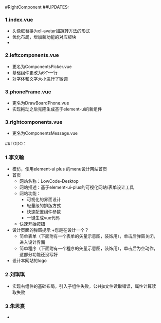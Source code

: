 #RightComponent
##UPDATES:
### 1.index.vue
- 头像框替换为el-avatar加跳转方法的形式
- 优化布局，增加新功能的对应板块
- 
### 2.leftcomponents.vue
- 更名为ComponentsPicker.vue
- 基础组件更改为6个一行
- 对字体和文字大小进行了微调

### 3.phoneFrame.vue
- 更名为DrawBoardPhone.vue
- 实现拖动之后克隆生成基于element-ui的新组件


### 3.rightcomponents.vue
- 更名为ComponentsMessage.vue

##TODO：
### 1.李文翰
- 模仿[](https://vform666.com/vform3.html?from=element_plus)，使用element-ui plus 的menu设计网站首页
- 首页
  + 网站名称：LowCode-Desktop
  + 网站描述：基于element-ui-plus的可视化网站/表单设计工具
  + 网站功能：
    - 可视化的界面设计
    - 轻量级的排版方式
    - 快速配置组件参数
    - 一键生成vue代码
  + 快速开始按钮
- 设计页面的弹窗提示
  +您是在设计一个？
    - 简单表单（下面附有一个表单的矢量示意图，装饰用），单击后弹窗关闭，进入设计界面
    - 简单程序（下面附有一个程序的矢量示意图，装饰用），单击后为空动作，这部分功能还没写好
- 设计本网站的logo

### 2.刘琪琪
 - 实现右组件的基础布局，引入子组件失败，公共js文件读取错误，属性计算读取失败
### 3.朱恩熹
 - 